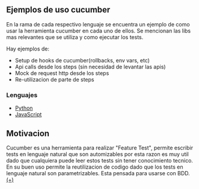 ## Ejemplos de uso cucumber 

En la rama de cada respectivo lenguaje se encuentra un ejemplo de como usar la herramienta cucumber en cada uno de ellos. Se mencionan las libs mas relevantes que se utiliza y como ejecutar los tests.

Hay ejemplos de:

- Setup de hooks de cucumber(rollbacks, env vars, etc)
- Api calls desde los steps (sin necesidad de levantar las apis)
- Mock de request http desde los steps
- Re-utilizacion de parte de steps

### Lenguajes

* [Python](https://github.com/matfonseca/Cucumber/tree/Python)
* [JavaScript](https://github.com/matfonseca/Cucumber/tree/JavaScript)


## Motivacion

Cucumber es una herramienta para realizar "Feature Test", permite escribir tests en lenguaje natural que son automizables por esta razon es muy util dado que cualquiera puede leer estos tests sin tener conocimiento tecnico. En su buen uso permite la reutilizacion de codigo dado que los tests en lenguaje natural son parametrizables. Esta pensada para usarse con BDD. [(+)](https://cucumber.io/)

